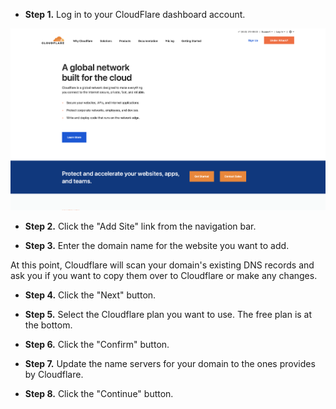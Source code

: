 * **Step 1.** Log in to your CloudFlare dashboard account.

![CloudFlare Website](/kb-images/cloudflare/cloudflare-website.png)

* **Step 2.** Click the "Add Site" link from the navigation bar.

* **Step 3.** Enter the domain name for the website you want to add.

At this point, Cloudflare will scan your domain's existing DNS records and ask you if you want to copy them over to Cloudflare or make any changes.

* **Step 4.** Click the "Next" button.

* **Step 5.** Select the Cloudflare plan you want to use. The free plan is at the bottom.

* **Step 6.** Click the "Confirm" button.

* **Step 7.** Update the name servers for your domain to the ones provides by Cloudflare.

* **Step 8.** Click the "Continue" button.
